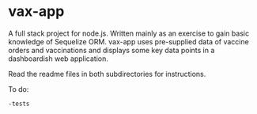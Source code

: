 # vax-app

A  full stack project for node.js. Written mainly as an exercise to gain basic knowledge of Sequelize ORM. 
vax-app uses pre-supplied data of vaccine orders and vaccinations and displays some key data points in a dashboardish web application.

Read the readme files in both subdirectories for instructions. 

To do: 

    -tests

    